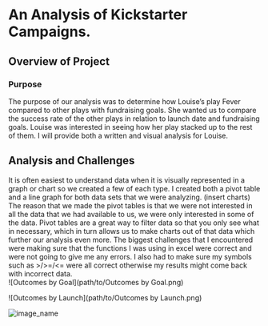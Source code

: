 # An Analysis of Kickstarter Campaigns.
## Overview of Project
### Purpose

The purpose of our analysis was to determine how Louise’s play Fever compared to other plays with fundraising goals. She wanted us to compare the success rate of the other plays in relation to launch date and fundraising goals. Louise was interested in seeing how her play stacked up to the rest of them. I will provide both a written and visual analysis for Louise. 

## Analysis and Challenges

It is often easiest to understand data when it is visually represented in a graph or chart so we created a few of each type. I created both a pivot table and a line graph for both data sets that we were analyzing. (insert charts) The reason that we made the pivot tables is that we were not interested in all the data that we had available to us, we were only interested in some of the data. Pivot tables are a great way to filter data so that you only see what in necessary, which in turn allows us to make charts out of that data which further our analysis even more. The biggest challenges that I encountered were making sure that the functions I was using in excel were correct and were not going to give me any errors. I also had to make sure my symbols such as >/>=/<= were all correct otherwise my results might come back with incorrect data.  
![Outcomes by Goal](path/to/Outcomes by Goal.png)

![Outcomes by Launch](path/to/Outcomes by Launch.png)

![image_name](path/to/Outcomes_by_Goal.png)
